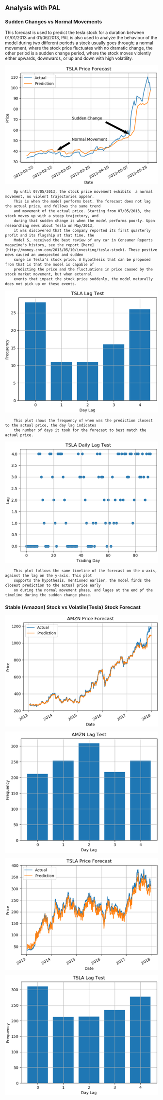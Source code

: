 ## Analysis with PAL

### Sudden Changes vs Normal Movements

This forecast is used to predict the tesla stock for a duration between 01/01/2013 and 01/06/2013, PAL is also used to analyze the behaviour of the model during two different periods a stock usually goes through; a normal movement, where the stock price fluctuates  with no dramatic change, the other period is a sudden change period, where the stock moves violently either upwards, downwards, or up and down with high volatility.

![SvN](https://github.com/ahmedhamdi96/ML4T/blob/master/results/sudden_vs_normal.png)

        Up until 07/05/2013, the stock price movement exhibits  a normal movement, no violent trajectories appear. 
        This is when the model performs best. The forecast does not lag the actual price, and follows the same trend 
        and movement of the actual price. Starting from 07/05/2013, the stock moves up with a steep trajectory, and 
        during that sudden change is when the model performs poorly. Upon researching news about Tesla on May/2013, 
        it was discovered that the company reported its first quarterly profit and its flagship at that time, the 
        Model S, received the best review of any car in Consumer Reports magazine's history, see the report [here](http://money.cnn.com/2013/05/10/investing/tesla-stock). These postive news caused an unexpected and sudden 
        surge in Tesla's stock price. A hypothesis that can be proposed from that is that the model is capable of 
        predicting the price and the fluctuations in price caused by the stock market movement, but when external 
        events that impact the stock price suddenly, the model naturally does not pick up on these events.

![Lag](https://github.com/ahmedhamdi96/ML4T/blob/master/results/sudden_vs_normal_lag.png)

        This plot shows the frequency of when was the prediction closest to the actual price, the day lag indicates 
        the number of days it took for the forecast to best match the actual price. 

![Daily Lag](https://github.com/ahmedhamdi96/ML4T/blob/master/results/sudden_vs_normal_daily_lag.png)

        This plot follows the same timeline of the forecast on the x-axis, against the lag on the y-axis. This plot 
        supports the hypothesis, mentioned earlier, the model finds the closest prediction to the actual price early 
        on during the normal movement phase, and lages at the end pf the timeline during the sudden change phase.

### Stable (Amazon) Stock vs Volatile(Tesla) Stock Forecast

![Stable](https://github.com/ahmedhamdi96/ML4T/blob/master/results/stable.png)

![Stable Lag](https://github.com/ahmedhamdi96/ML4T/blob/master/results/stable_lag.png)

![Volatile](https://github.com/ahmedhamdi96/ML4T/blob/master/results/volatile.png)

![Volatile Lag](https://github.com/ahmedhamdi96/ML4T/blob/master/results/volatile_lag.png)